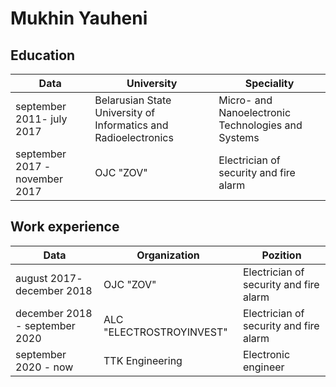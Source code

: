 # Mukhin Yauheni
## Education
| Data |  University | Speciality |
| ------ | ------ | ------ |
| september 2011- july 2017 | Belarusian State University of Informatics and Radioelectronics | Micro- and Nanoelectronic Technologies and Systems |
| september 2017 - november 2017 | OJC "ZOV" | Electrician of security and fire alarm |
## Work experience
| Data | Organization | Pozition |
| ------ | ------ | ------ |
| august 2017- december 2018 | OJC "ZOV" | Electrician of security and fire alarm |
| december 2018 - september 2020 | ALC "ELECTROSTROYINVEST" | Electrician of security and fire alarm |
| september 2020 - now | TTK Engineering | Electronic engineer |

